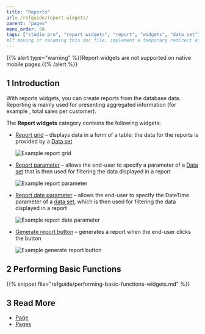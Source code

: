 ```yaml
---
title: "Reports"
url: /refguide/report-widgets/
parent: "pages"
menu_order: 50
tags: ["studio pro", "report widgets", "report", "widgets", "data set"]
#If moving or renaming this doc file, implement a temporary redirect and let the respective team know they should update the URL in the product. See Mapping to Products for more details.
---
```


{{% alert type="warning" %}}Report widgets are not supported on native mobile pages.{{% /alert %}}

## 1 Introduction

With reports widgets, you can create reports from the database data. Reporting is mainly used for presenting aggregated information (for example , total sales per customer). 

The **Report widgets** category contains the following widgets:

* [Report grid](/refguide/report-grid/) – displays data in a form of a table; the data for the reports is provided by a [Data set](/refguide/data-sets/)

    ![Example report grid](/attachments/refguide/modeling/pages/report-widgets/report-grid-example.png)

* [Report parameter](/refguide/report-parameter/) – allows the end-user to specify a parameter of a [Data set](/refguide/data-sets/) that is then used for filtering the data displayed in a report

    ![Example report parameter](/attachments/refguide/modeling/pages/report-widgets/report-parameter-example.png)

* [Report date parameter](/refguide/report-date-parameter/) – allows the end-user to specify the DateTime parameter of a [data set](/refguide/data-sets/), which is then used for filtering the data displayed in a report

    ![Example report date parameter](/attachments/refguide/modeling/pages/report-widgets/report-date-parameter-example.png)

* [Generate report button](/refguide/report-button/) – generates a report when the end-user clicks the button

    ![Example generate report button](/attachments/refguide/modeling/pages/report-widgets/generate-report-button-example.png)


## 2 Performing Basic Functions

{{% snippet file="refguide/performing-basic-functions-widgets.md" %}}

## 3 Read More

* [Page](/refguide/page/)
* [Pages](/refguide/pages/)